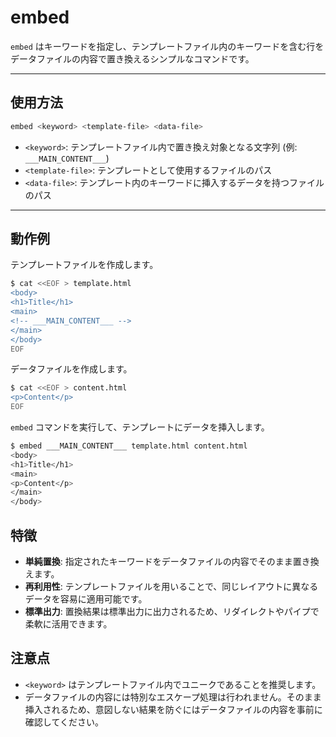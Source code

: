 # embed

`embed` はキーワードを指定し、テンプレートファイル内のキーワードを含む行をデータファイルの内容で置き換えるシンプルなコマンドです。

---

## 使用方法

```sh
embed <keyword> <template-file> <data-file>
```

- `<keyword>`: テンプレートファイル内で置き換え対象となる文字列 (例: `___MAIN_CONTENT___`)
- `<template-file>`: テンプレートとして使用するファイルのパス
- `<data-file>`: テンプレート内のキーワードに挿入するデータを持つファイルのパス

---

## 動作例

テンプレートファイルを作成します。

```sh
$ cat <<EOF > template.html
<body>
<h1>Title</h1>
<main>
<!-- ___MAIN_CONTENT___ -->
</main>
</body>
EOF
```

データファイルを作成します。

```sh
$ cat <<EOF > content.html
<p>Content</p>
EOF
```

`embed` コマンドを実行して、テンプレートにデータを挿入します。

```sh
$ embed ___MAIN_CONTENT___ template.html content.html
<body>
<h1>Title</h1>
<main>
<p>Content</p>
</main>
</body>
```

## 特徴

- **単純置換**: 指定されたキーワードをデータファイルの内容でそのまま置き換えます。
- **再利用性**: テンプレートファイルを用いることで、同じレイアウトに異なるデータを容易に適用可能です。
- **標準出力**: 置換結果は標準出力に出力されるため、リダイレクトやパイプで柔軟に活用できます。

## 注意点

- `<keyword>` はテンプレートファイル内でユニークであることを推奨します。
- データファイルの内容には特別なエスケープ処理は行われません。そのまま挿入されるため、意図しない結果を防ぐにはデータファイルの内容を事前に確認してください。
